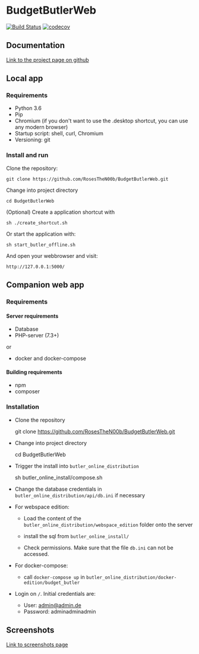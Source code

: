 # BudgetButlerWeb

[![Build Status](https://travis-ci.org/RosesTheN00b/BudgetButlerWeb.svg?branch=master)](https://travis-ci.org/RosesTheN00b/BudgetButlerWeb) [![codecov](https://codecov.io/gh/RosesTheN00b/BudgetButlerWeb/branch/master/graph/badge.svg)](https://codecov.io/gh/RosesTheN00b/BudgetButlerWeb)

## Documentation

[Link to the project page on github](https://RosesTheN00b.github.io/BudgetButlerWeb/)

## Local app
### Requirements

* Python 3.6
* Pip
* Chromium (if you don't want to use the .desktop shortcut, you can use any modern browser)
* Startup script: shell, curl, Chromium
* Versioning: git

### Install and run 
Clone the repository:

	git clone https://github.com/RosesTheN00b/BudgetButlerWeb.git

Change into project directory

	cd BudgetButlerWeb

(Optional) Create a application shortcut with

	sh ./create_shortcut.sh

Or start the application with:

	sh start_butler_offline.sh

And open your webbrowser and visit:

	http://127.0.0.1:5000/


## Companion web app

### Requirements

#### Server requirements

* Database
* PHP-server (7.3+)

or

* docker and docker-compose

#### Building requirements

* npm
* composer

### Installation

* Clone the repository

	git clone https://github.com/RosesTheN00b/BudgetButlerWeb.git

* Change into project directory

	cd BudgetButlerWeb

* Trigger the install into `butler_online_distribution`

	sh butler_online_install/compose.sh

* Change the database credentials in `butler_online_distribution/api/db.ini` if necessary

* For webspace edition:

    * Load the content of the `butler_online_distribution/webspace_edition` folder onto the server

    * install the sql from `butler_online_install/`

    * Check permissions. Make sure that the file `db.ini` can not be accessed.

* For docker-compose:

    * call `docker-compose up` in `butler_online_distribution/docker-edition/budget_butler`

* Login on `/`. Initial credentials are:
    * User: admin@admin.de 
    * Password: adminadminadmin

## Screenshots
[Link to screenshots page](docs/screenshots.md)


